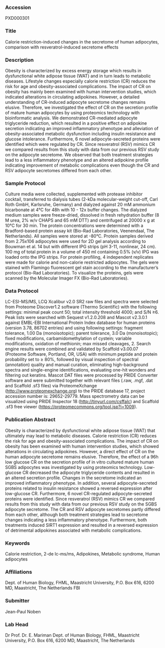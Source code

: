### Accession
PXD000301

### Title
Calorie restriction-induced changes in the secretome of human adipocytes, comparison with resveratrol-induced secretome effects

### Description
Obesity is characterized by excess energy storage which results in dysfunctional white adipose tissue (WAT) and in turn leads to metabolic diseases. Lifestyle changes especially calorie restriction (CR) reduces the risk for age and obesity-associated complications. The impact of CR on obesity has mainly been examined with human intervention studies, which indicated alterations in circulating adipokines. However, a detailed understanding of CR-induced adipocyte secretome changes remains elusive. Therefore, we investigated the effect of CR on the secretion profile of mature human adipocytes by using proteomics technology with bioinformatic analysis. We demonstrated CR-mediated adipocyte triglyceride reduction, which resulted in a positive effect on adipokine secretion indicating an improved inflammatory phenotype and alleviation of obesity-associated metabolic dysfunction including insulin resistance and glucose intolerance. Furthermore, 6 novel adipocyte-secreted proteins were identified which were regulated by CR. Since resveratrol (RSV) mimics CR we compared results from this study with data from our previous RSV study on the adipocyte secretome. We observed that both treatment strategies lead to a less inflammatory phenotype and an altered adipokine profile indicating improvement of metabolic complications even though the CR and RSV adipocyte secretomes differed from each other.

### Sample Protocol
Culture media were collected, supplemented with protease inhibitor cocktail, transferred to dialysis tubes (2-kDa molecular-weight cut-off, Carl Roth GmbH, Karlsruhe, Germany) and dialyzed against 20 mM ammonium bicarbonate at 4°C for 48h with 10 - 12x buffer changes. The dialyzed medium samples were freeze-dried, dissolved in fresh rehydration buffer (8 M urea, 2% w/v CHAPS and 65 mM DTT) and centrifuged at 20000 x g at 10°C for 30 min. The protein concentrations were determined with a Bradford-based protein assay kit (Bio-Rad Laboratories, Veenendaal, The Netherlands). All samples were stored at -80°C. Protein samples derived from 2.75x106 adipocytes were used for 2D gel analysis according to Bouwman et al. 14 but with different IPG strips (pH 3-11, nonlinear, 24 cm). 100 mg of total protein in a volume of 450 ml containing 0.5% (v/v) IPG was loaded onto the IPG strips. For protein profiling, 4 independent replicates were made for calorie and non-calorie restricted adipocytes. The gels were stained with Flamingo fluorescent gel stain according to the manufacturer’s protocol (Bio-Rad Laboratories). To visualize the proteins, gels were scanned by the Molecular Imager FX (Bio-Rad Laboratories).  

### Data Protocol
LC-ESI-MS/MS, LCQ Xcalibur v2.0 SR2 raw files and spectra were selected from Proteome Discover1.2 software (Thermo Scientific) with the following settings: minimal peak count 50; total intensity threshold 4000; and S/N ≥6. Peak lists were searched with Sequest v1.2.0.208 and Mascot v2.3.0.1 against EMBL-EBI International Protein Index database for human proteins (version 3.78, 86702 entries) and using following settings: fragment tolerance, 1.00 Da (monoisotopic); parent tolerance, 3.0 Da (monoisotopic); fixed modifications, carbamidomethylation of cystein; variable modifications, oxidation of methionin; max missed cleavages, 2. Search engine results were combined and validated by Scaffold v3.00.07 (Proteome Software, Portland, OR, USA) with minimum peptide and protein probability set to ≥ 80%, followed by visual inspection of spectral (annotation) quality and manual curation, eliminating high-background spectra and single-engine identifications, evaluating one-hit wonders and filtering out keratins. Mascot DAT files were processed by PRIDE Converter software and were submitted together with relevant files (.raw, .mgf, .dat and Scaffold .sf3 files) via ProteomeXchange (http://www.proteomexchange.org) to the PRIDE database 17, project accession number is: 29652-29779. Mass spectrometry data can be visualized using PRIDE Inspector 18 (http://tinyurl.com/csffalc) and Scaffold .sf3 free viewer (https://proteomecommons.org/tool.jsp?i=1009).

### Publication Abstract
Obesity is characterized by dysfunctional white adipose tissue (WAT) that ultimately may lead to metabolic diseases. Calorie restriction (CR) reduces the risk for age and obesity-associated complications. The impact of CR on obesity has been examined with human intervention studies, which showed alterations in circulating adipokines. However, a direct effect of CR on the human adipocyte secretome remains elusive. Therefore, the effect of a 96h low glucose CR on the secretion profile of in vitro cultured mature human SGBS adipocytes was investigated by using proteomics technology. Low-glucose CR decreased the adipocyte triglyceride contents and resulted in an altered secretion profile. Changes in the secretome indicated an improved inflammatory phenotype. In addition, several adipocyte-secreted proteins related to insulin resistance showed a reversed expression after low-glucose CR. Furthermore, 6 novel CR-regulated adipocyte-secreted proteins were identified. Since resveratrol (RSV) mimics CR we compared results from this study with data from our previous RSV study on the SGBS adipocyte secretome. The CR and RSV adipocyte secretomes partly differed from each other, although both treatment strategies lead to secretome changes indicating a less inflammatory phenotype. Furthermore, both treatments induced SIRT1 expression and resulted in a reversed expression of detrimental adipokines associated with metabolic complications.

### Keywords
Calorie restriction, 2-de lc-ms/ms, Adipokines, Metabolic syndrome, Human adipocytes

### Affiliations
Dept. of Human Biology, FHML, Maastricht University, P.O. Box 616, 6200 MD, Maastricht, The Netherlands
FBI

### Submitter
Jean-Paul Noben

### Lab Head
Dr Prof. Dr. E. Mariman
Dept. of Human Biology, FHML, Maastricht University, P.O. Box 616, 6200 MD, Maastricht, The Netherlands



